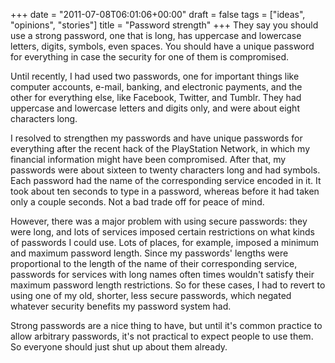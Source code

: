 +++
date = "2011-07-08T06:01:06+00:00"
draft = false
tags = ["ideas", "opinions", "stories"]
title = "Password strength"
+++
They say you should use a strong password, one that is long, has uppercase and lowercase letters, digits, symbols, even spaces. You should have a unique password for everything in case the security for one of them is compromised.

Until recently, I had used two passwords, one for important things like computer accounts, e-mail, banking, and electronic payments, and the other for everything else, like Facebook, Twitter, and Tumblr. They had uppercase and lowercase letters and digits only, and were about eight characters long.

I resolved to strengthen my passwords and have unique passwords for everything after the recent hack of the PlayStation Network, in which my financial information might have been compromised. After that, my passwords were about sixteen to twenty characters long and had symbols. Each password had the name of the corresponding service encoded in it. It took about ten seconds to type in a password, whereas before it had taken only a couple seconds. Not a bad trade off for peace of mind.

However, there was a major problem with using secure passwords: they were long, and lots of services imposed certain restrictions on what kinds of passwords I could use. Lots of places, for example, imposed a minimum and maximum password length. Since my passwords' lengths were proportional to the length of the name of their corresponding service, passwords for services with long names often times wouldn't satisfy their maximum password length restrictions. So for these cases, I had to revert to using one of my old, shorter, less secure passwords, which negated whatever security benefits my password system had.

Strong passwords are a nice thing to have, but until it's common practice to allow arbitrary passwords, it's not practical to expect people to use them. So everyone should just shut up about them already.
